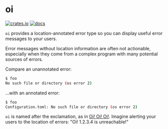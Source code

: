 # oi

[![crates.io](https://img.shields.io/crates/v/oi.svg)](https://crates.io/crates/oi) [![docs](https://docs.rs/oi/badge.svg)](http://docs.rs/oi)

`oi` provides a location-annotated error type so you can display useful error messages to your users.

Error messages without location information are often not actionable, especially when they come from a complex program with many potential sources of errors.

Compare an unannotated error:

```sh
$ foo
No such file or directory (os error 2)
```

…with an annotated error:

```sh
$ foo
Configuration.toml: No such file or directory (os error 2)
```

`oi` is named after the exclamation, as in [Oi! Oi! Oi!](https://youtu.be/XWLU76o5rEI). Imagine alerting your users to the location of errors: "Oi! 1.2.3.4 is unreachable!"
